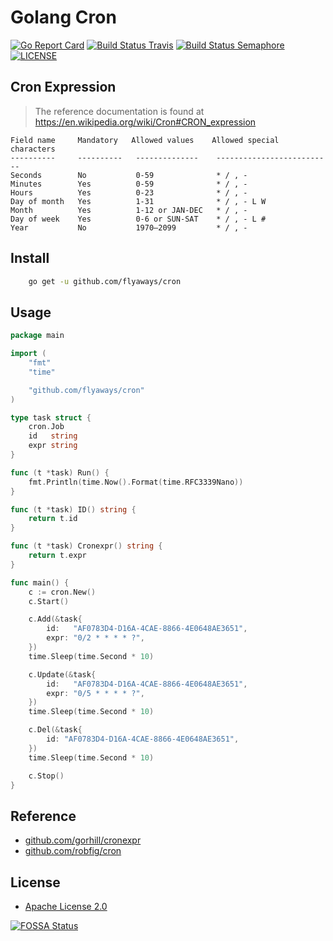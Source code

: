 # Golang Cron

[![Go Report Card](https://goreportcard.com/badge/github.com/flyaways/cron?style=flat-square)](https://goreportcard.com/report/github.com/flyaways/cron)
[![Build Status Travis](https://travis-ci.org/flyaways/cron.svg?branch=master)](https://travis-ci.org/flyaways/cron)
[![Build Status Semaphore](https://semaphoreci.com/api/v1/flyaways/cron/branches/master/shields_badge.svg)](https://semaphoreci.com/flyaways/cron)
[![LICENSE](https://img.shields.io/badge/licence-Apache%202.0-brightgreen.svg?style=flat-square)](https://github.com/flyaways/cron/blob/master/LICENSE)

## Cron Expression

> The reference documentation is found at https://en.wikipedia.org/wiki/Cron#CRON_expression

    Field name     Mandatory   Allowed values    Allowed special characters
    ----------     ----------   --------------    --------------------------
    Seconds        No           0-59              * / , -
    Minutes        Yes          0-59              * / , -
    Hours          Yes          0-23              * / , -
    Day of month   Yes          1-31              * / , - L W
    Month          Yes          1-12 or JAN-DEC   * / , -
    Day of week    Yes          0-6 or SUN-SAT    * / , - L #
    Year           No           1970–2099         * / , -

## Install

```sh
    go get -u github.com/flyaways/cron
```

## Usage

```go
package main

import (
	"fmt"
	"time"

	"github.com/flyaways/cron"
)

type task struct {
	cron.Job
	id   string
	expr string
}

func (t *task) Run() {
	fmt.Println(time.Now().Format(time.RFC3339Nano))
}

func (t *task) ID() string {
	return t.id
}

func (t *task) Cronexpr() string {
	return t.expr
}

func main() {
	c := cron.New()
	c.Start()

	c.Add(&task{
		id:   "AF0783D4-D16A-4CAE-8866-4E0648AE3651",
		expr: "0/2 * * * * ?",
	})
	time.Sleep(time.Second * 10)

	c.Update(&task{
		id:   "AF0783D4-D16A-4CAE-8866-4E0648AE3651",
		expr: "0/5 * * * * ?",
	})
	time.Sleep(time.Second * 10)

	c.Del(&task{
		id: "AF0783D4-D16A-4CAE-8866-4E0648AE3651",
	})
	time.Sleep(time.Second * 10)

	c.Stop()
}
```

## Reference

* [github.com/gorhill/cronexpr](https://github.com/gorhill/cronexpr)
* [github.com/robfig/cron](https://github.com/robfig/cron)

## License

* [Apache License 2.0](http://www.apache.org/licenses/LICENSE-2.0)

[![FOSSA Status](https://app.fossa.io/api/projects/git%2Bhttps%3A%2F%2Fgithub.com%2Fflyaways%2Fcron.svg?type=large)](https://app.fossa.io/projects/git%2Bhttps%3A%2F%2Fgithub.com%2Fflyaways%2Fcron?ref=badge_large)
